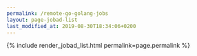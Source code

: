 ```yaml
---
permalink: /remote-go-golang-jobs
layout: page-jobad-list
last_modified_at: 2019-08-30T18:34:06+0200
---
```

{% include render_jobad_list.html permalink=page.permalink %}
